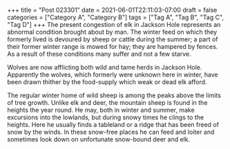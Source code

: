 +++
title = "Post 023301"
date = 2021-06-01T22:11:03-07:00
draft = false
categories = ["Category A", "Category B"]
tags = ["Tag A", "Tag B", "Tag C", "Tag D"]
+++
The present congestion of elk in Jackson Hole represents an abnormal condition brought about by man. The winter feed on which they formerly lived is devoured by sheep or cattle during the summer; a part of their former winter range is mowed for hay; they are hampered by fences. As a result of these conditions many suffer and not a few starve.

Wolves are now afflicting both wild and tame herds in Jackson Hole. Apparently the wolves, which formerly were unknown here in winter, have been drawn thither by the food-supply which weak or dead elk afford.

The regular winter home of wild sheep is among the peaks above the limits of tree growth. Unlike elk and deer, the mountain sheep is found in the heights the year round. He may, both in winter and summer, make excursions into the lowlands, but during snowy times he clings to the heights. Here he usually finds a tableland or a ridge that has been freed of snow by the winds. In these snow-free places he can feed and loiter and sometimes look down on unfortunate snow-bound deer and elk.
